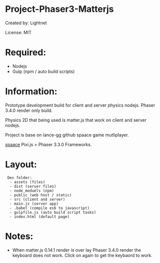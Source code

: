 # Project-Phaser3-Matterjs

Created by: Lightnet

License: MIT

# Required:
 * Nodejs
 * Gulp (npm / auto build scripts)

# Information:
 Prototype development build for client and server physics nodejs. Phaser 3.4.0 render only build.

 Physics 2D that being used is matter.js that work on client and server nodejs.

 Project is base on lance-gg github spaace game mutliplayer.

 [spaace](https://github.com/lance-gg/spaaace) Pixi.js > Phaser 3.3.0 Frameworks.

# Layout:
```
 Dev folder:
  - assets (files)
  - dist (server files)
  - node_moduels (npm)
  - public (web host / static)
  - src (client and server)
  - main.js (server app)
  - .babel (compile es6 to javascript)
  - gulpfile.js (auto build script tasks)
  - index.html (default page)
```

# Notes:
 * When matter.js 0.14.1 render is over lay Phaser 3.4.0 render the keyboard does not work. Click on again to get the keybaord to work.